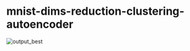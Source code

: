 # mnist-dims-reduction-clustering-autoencoder


![output_best](https://github.com/user-attachments/assets/6b0ae092-aebf-4e03-b68c-b48960e1913d)
